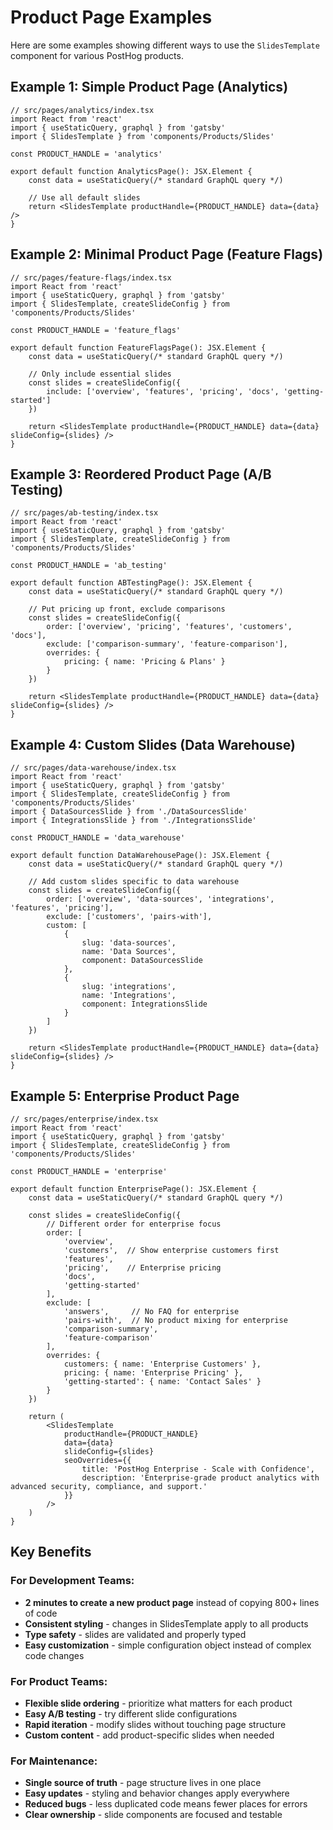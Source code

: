 # Product Page Examples

Here are some examples showing different ways to use the `SlidesTemplate` component for various PostHog products.

## Example 1: Simple Product Page (Analytics)

```tsx
// src/pages/analytics/index.tsx
import React from 'react'
import { useStaticQuery, graphql } from 'gatsby'
import { SlidesTemplate } from 'components/Products/Slides'

const PRODUCT_HANDLE = 'analytics'

export default function AnalyticsPage(): JSX.Element {
    const data = useStaticQuery(/* standard GraphQL query */)
    
    // Use all default slides
    return <SlidesTemplate productHandle={PRODUCT_HANDLE} data={data} />
}
```

## Example 2: Minimal Product Page (Feature Flags)

```tsx
// src/pages/feature-flags/index.tsx
import React from 'react'
import { useStaticQuery, graphql } from 'gatsby'
import { SlidesTemplate, createSlideConfig } from 'components/Products/Slides'

const PRODUCT_HANDLE = 'feature_flags'

export default function FeatureFlagsPage(): JSX.Element {
    const data = useStaticQuery(/* standard GraphQL query */)
    
    // Only include essential slides
    const slides = createSlideConfig({
        include: ['overview', 'features', 'pricing', 'docs', 'getting-started']
    })
    
    return <SlidesTemplate productHandle={PRODUCT_HANDLE} data={data} slideConfig={slides} />
}
```

## Example 3: Reordered Product Page (A/B Testing)

```tsx
// src/pages/ab-testing/index.tsx
import React from 'react'
import { useStaticQuery, graphql } from 'gatsby'
import { SlidesTemplate, createSlideConfig } from 'components/Products/Slides'

const PRODUCT_HANDLE = 'ab_testing'

export default function ABTestingPage(): JSX.Element {
    const data = useStaticQuery(/* standard GraphQL query */)
    
    // Put pricing up front, exclude comparisons
    const slides = createSlideConfig({
        order: ['overview', 'pricing', 'features', 'customers', 'docs'],
        exclude: ['comparison-summary', 'feature-comparison'],
        overrides: {
            pricing: { name: 'Pricing & Plans' }
        }
    })
    
    return <SlidesTemplate productHandle={PRODUCT_HANDLE} data={data} slideConfig={slides} />
}
```

## Example 4: Custom Slides (Data Warehouse)

```tsx
// src/pages/data-warehouse/index.tsx
import React from 'react'
import { useStaticQuery, graphql } from 'gatsby'
import { SlidesTemplate, createSlideConfig } from 'components/Products/Slides'
import { DataSourcesSlide } from './DataSourcesSlide'
import { IntegrationsSlide } from './IntegrationsSlide'

const PRODUCT_HANDLE = 'data_warehouse'

export default function DataWarehousePage(): JSX.Element {
    const data = useStaticQuery(/* standard GraphQL query */)
    
    // Add custom slides specific to data warehouse
    const slides = createSlideConfig({
        order: ['overview', 'data-sources', 'integrations', 'features', 'pricing'],
        exclude: ['customers', 'pairs-with'],
        custom: [
            { 
                slug: 'data-sources', 
                name: 'Data Sources', 
                component: DataSourcesSlide 
            },
            { 
                slug: 'integrations', 
                name: 'Integrations', 
                component: IntegrationsSlide 
            }
        ]
    })
    
    return <SlidesTemplate productHandle={PRODUCT_HANDLE} data={data} slideConfig={slides} />
}
```

## Example 5: Enterprise Product Page

```tsx
// src/pages/enterprise/index.tsx
import React from 'react'
import { useStaticQuery, graphql } from 'gatsby'
import { SlidesTemplate, createSlideConfig } from 'components/Products/Slides'

const PRODUCT_HANDLE = 'enterprise'

export default function EnterprisePage(): JSX.Element {
    const data = useStaticQuery(/* standard GraphQL query */)
    
    const slides = createSlideConfig({
        // Different order for enterprise focus
        order: [
            'overview', 
            'customers',  // Show enterprise customers first
            'features', 
            'pricing',    // Enterprise pricing
            'docs',
            'getting-started'
        ],
        exclude: [
            'answers',     // No FAQ for enterprise
            'pairs-with',  // No product mixing for enterprise
            'comparison-summary',
            'feature-comparison'
        ],
        overrides: {
            customers: { name: 'Enterprise Customers' },
            pricing: { name: 'Enterprise Pricing' },
            'getting-started': { name: 'Contact Sales' }
        }
    })
    
    return (
        <SlidesTemplate 
            productHandle={PRODUCT_HANDLE} 
            data={data} 
            slideConfig={slides}
            seoOverrides={{
                title: 'PostHog Enterprise - Scale with Confidence',
                description: 'Enterprise-grade product analytics with advanced security, compliance, and support.'
            }}
        />
    )
}
```

## Key Benefits

### For Development Teams:
- **2 minutes to create a new product page** instead of copying 800+ lines of code
- **Consistent styling** - changes in SlidesTemplate apply to all products
- **Type safety** - slides are validated and properly typed
- **Easy customization** - simple configuration object instead of complex code changes

### For Product Teams:
- **Flexible slide ordering** - prioritize what matters for each product
- **Easy A/B testing** - try different slide configurations
- **Rapid iteration** - modify slides without touching page structure
- **Custom content** - add product-specific slides when needed

### For Maintenance:
- **Single source of truth** - page structure lives in one place
- **Easy updates** - styling and behavior changes apply everywhere
- **Reduced bugs** - less duplicated code means fewer places for errors
- **Clear ownership** - slide components are focused and testable 